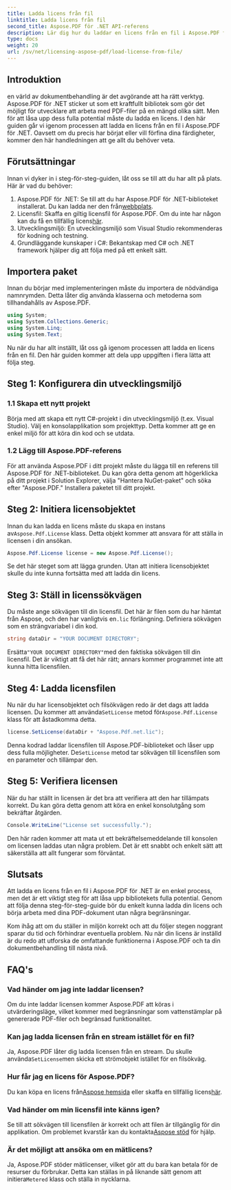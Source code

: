 ```yaml
---
title: Ladda licens från fil
linktitle: Ladda licens från fil
second_title: Aspose.PDF för .NET API-referens
description: Lär dig hur du laddar en licens från en fil i Aspose.PDF för .NET med den här omfattande guiden. Säkerställ full funktionalitet genom att ställa in din licens korrekt.
type: docs
weight: 20
url: /sv/net/licensing-aspose-pdf/load-license-from-file/
---
```

## Introduktion

en värld av dokumentbehandling är det avgörande att ha rätt verktyg. Aspose.PDF för .NET sticker ut som ett kraftfullt bibliotek som gör det möjligt för utvecklare att arbeta med PDF-filer på en mängd olika sätt. Men för att låsa upp dess fulla potential måste du ladda en licens. I den här guiden går vi igenom processen att ladda en licens från en fil i Aspose.PDF för .NET. Oavsett om du precis har börjat eller vill förfina dina färdigheter, kommer den här handledningen att ge allt du behöver veta.

## Förutsättningar

Innan vi dyker in i steg-för-steg-guiden, låt oss se till att du har allt på plats. Här är vad du behöver:

1.  Aspose.PDF för .NET: Se till att du har Aspose.PDF för .NET-biblioteket installerat. Du kan ladda ner den från[webbplats](https://releases.aspose.com/pdf/net/).
2.  Licensfil: Skaffa en giltig licensfil för Aspose.PDF. Om du inte har någon kan du få en tillfällig licens[här](https://purchase.aspose.com/temporary-license/).
3. Utvecklingsmiljö: En utvecklingsmiljö som Visual Studio rekommenderas för kodning och testning.
4. Grundläggande kunskaper i C#: Bekantskap med C# och .NET framework hjälper dig att följa med på ett enkelt sätt.

## Importera paket

Innan du börjar med implementeringen måste du importera de nödvändiga namnrymden. Detta låter dig använda klasserna och metoderna som tillhandahålls av Aspose.PDF.

```csharp
using System;
using System.Collections.Generic;
using System.Linq;
using System.Text;
```

Nu när du har allt inställt, låt oss gå igenom processen att ladda en licens från en fil. Den här guiden kommer att dela upp uppgiften i flera lätta att följa steg.

## Steg 1: Konfigurera din utvecklingsmiljö

### 1.1 Skapa ett nytt projekt
Börja med att skapa ett nytt C#-projekt i din utvecklingsmiljö (t.ex. Visual Studio). Välj en konsolapplikation som projekttyp. Detta kommer att ge en enkel miljö för att köra din kod och se utdata.

### 1.2 Lägg till Aspose.PDF-referens
För att använda Aspose.PDF i ditt projekt måste du lägga till en referens till Aspose.PDF för .NET-biblioteket. Du kan göra detta genom att högerklicka på ditt projekt i Solution Explorer, välja "Hantera NuGet-paket" och söka efter "Aspose.PDF." Installera paketet till ditt projekt.

## Steg 2: Initiera licensobjektet

 Innan du kan ladda en licens måste du skapa en instans av`Aspose.Pdf.License` klass. Detta objekt kommer att ansvara för att ställa in licensen i din ansökan.

```csharp
Aspose.Pdf.License license = new Aspose.Pdf.License();
```

Se det här steget som att lägga grunden. Utan att initiera licensobjektet skulle du inte kunna fortsätta med att ladda din licens.

## Steg 3: Ställ in licenssökvägen

 Du måste ange sökvägen till din licensfil. Det här är filen som du har hämtat från Aspose, och den har vanligtvis en`.lic` förlängning. Definiera sökvägen som en strängvariabel i din kod.

```csharp
string dataDir = "YOUR DOCUMENT DIRECTORY";
```

 Ersätta`"YOUR DOCUMENT DIRECTORY"`med den faktiska sökvägen till din licensfil. Det är viktigt att få det här rätt; annars kommer programmet inte att kunna hitta licensfilen.

## Steg 4: Ladda licensfilen

 Nu när du har licensobjektet och filsökvägen redo är det dags att ladda licensen. Du kommer att använda`SetLicense` metod för`Aspose.Pdf.License` klass för att åstadkomma detta.

```csharp
license.SetLicense(dataDir + "Aspose.Pdf.net.lic");
```

 Denna kodrad laddar licensfilen till Aspose.PDF-biblioteket och låser upp dess fulla möjligheter. De`SetLicense` metod tar sökvägen till licensfilen som en parameter och tillämpar den.

## Steg 5: Verifiera licensen

När du har ställt in licensen är det bra att verifiera att den har tillämpats korrekt. Du kan göra detta genom att köra en enkel konsolutgång som bekräftar åtgärden.

```csharp
Console.WriteLine("License set successfully.");
```

Den här raden kommer att mata ut ett bekräftelsemeddelande till konsolen om licensen laddas utan några problem. Det är ett snabbt och enkelt sätt att säkerställa att allt fungerar som förväntat.

## Slutsats

Att ladda en licens från en fil i Aspose.PDF för .NET är en enkel process, men det är ett viktigt steg för att låsa upp bibliotekets fulla potential. Genom att följa denna steg-för-steg-guide bör du enkelt kunna ladda din licens och börja arbeta med dina PDF-dokument utan några begränsningar.

Kom ihåg att om du ställer in miljön korrekt och att du följer stegen noggrant sparar du tid och förhindrar eventuella problem. Nu när din licens är inställd är du redo att utforska de omfattande funktionerna i Aspose.PDF och ta din dokumentbehandling till nästa nivå.

## FAQ's

### Vad händer om jag inte laddar licensen?  
Om du inte laddar licensen kommer Aspose.PDF att köras i utvärderingsläge, vilket kommer med begränsningar som vattenstämplar på genererade PDF-filer och begränsad funktionalitet.

### Kan jag ladda licensen från en stream istället för en fil?  
 Ja, Aspose.PDF låter dig ladda licensen från en stream. Du skulle använda`SetLicense`men skicka ett strömobjekt istället för en filsökväg.

### Hur får jag en licens för Aspose.PDF?  
 Du kan köpa en licens från[Aspose hemsida](https://purchase.aspose.com/buy) eller skaffa en tillfällig licens[här](https://purchase.aspose.com/temporary-license/).

### Vad händer om min licensfil inte känns igen?  
 Se till att sökvägen till licensfilen är korrekt och att filen är tillgänglig för din applikation. Om problemet kvarstår kan du kontakta[Aspose stöd](https://forum.aspose.com/c/pdf/10) för hjälp.

### Är det möjligt att ansöka om en mätlicens?  
 Ja, Aspose.PDF stöder mätlicenser, vilket gör att du bara kan betala för de resurser du förbrukar. Detta kan ställas in på liknande sätt genom att initiera`Metered` klass och ställa in nycklarna.